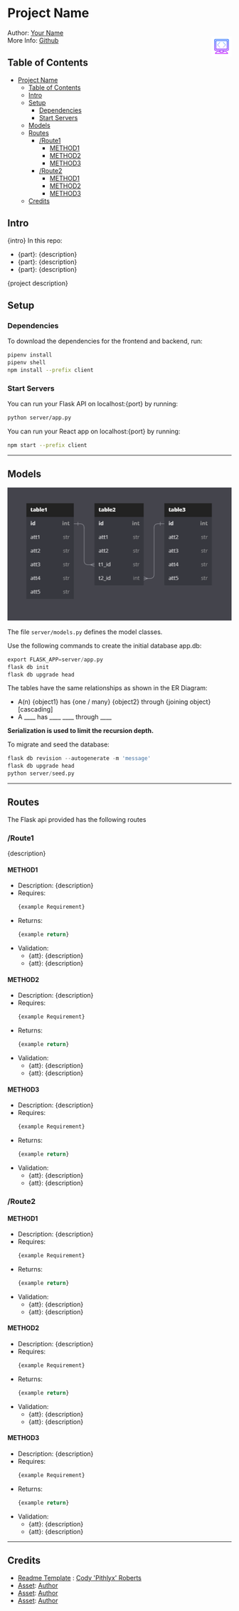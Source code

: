 # Project Name
Author: [Your Name](your_github_profile)  
More Info: [Github](your_project_repo)
<img src="./src/icon.png" align="right"
     alt="{alt_text}" width="45" height="45">
## Table of Contents
- [Project Name](#project-name)
  - [Table of Contents](#table-of-contents)
  - [Intro](#intro)
  - [Setup](#setup)
    - [Dependencies](#dependencies)
    - [Start Servers](#start-servers)
  - [Models](#models)
  - [Routes](#routes)
    - [/Route1](#route1)
      - [METHOD1](#method1)
      - [METHOD2](#method2)
      - [METHOD3](#method3)
    - [/Route2](#route2)
      - [METHOD1](#method1-1)
      - [METHOD2](#method2-1)
      - [METHOD3](#method3-1)
  - [Credits](#credits)
## Intro
{intro}
In this repo:
  - {part}: {description}
  - {part}: {description}
  - {part}: {description}


{project description}

## Setup
### Dependencies
To download the dependencies for the frontend and backend, run:
```bash
pipenv install
pipenv shell
npm install --prefix client
```
### Start Servers
You can run your Flask API on localhost:{port} by running:
```bash
python server/app.py
```
You can run your React app on localhost:{port} by running:
```bash
npm start --prefix client
```
***
## Models
![Database Diagram](./src/db_example.png)

The file `server/models.py` defines the model classes.

Use the following commands to create the initial database app.db:
```python
export FLASK_APP=server/app.py
flask db init
flask db upgrade head
```
The tables have the same relationships as shown in the ER Diagram:
- A(n) {object1} has {one / many} {object2} through {joining object} [cascading]
- A ____ has ____ ____ through ____
  

**Serialization is used to limit the recursion depth.**

To migrate and seed the database:
```python
flask db revision --autogenerate -m 'message'
flask db upgrade head
python server/seed.py
```

***
## Routes

The Flask api provided has the following routes

### /Route1
{description}
#### METHOD1
  - Description: {description}
  - Requires:
    ```python
    {example Requirement}
    ```
  - Returns:
    ```python
    {example return}
    ```
  - Validation:
    - {att}: {description}
    - {att}: {description}
#### METHOD2
  - Description: {description}
  - Requires:
    ```python
    {example Requirement}
    ```
  - Returns:
    ```python
    {example return}
    ```
  - Validation:
    - {att}: {description}
    - {att}: {description}
#### METHOD3
  - Description: {description}
  - Requires:
    ```python
    {example Requirement}
    ```
  - Returns:
    ```python
    {example return}
    ```
  - Validation:
    - {att}: {description}
    - {att}: {description}
  
### /Route2

#### METHOD1
  - Description: {description}
  - Requires:
    ```python
    {example Requirement}
    ```
  - Returns:
    ```python
    {example return}
    ```
  - Validation:
    - {att}: {description}
    - {att}: {description}
#### METHOD2
  - Description: {description}
  - Requires:
    ```python
    {example Requirement}
    ```
  - Returns:
    ```python
    {example return}
    ```
  - Validation:
    - {att}: {description}
    - {att}: {description}
#### METHOD3
  - Description: {description}
  - Requires:
    ```python
    {example Requirement}
    ```
  - Returns:
    ```python
    {example return}
    ```
  - Validation:
    - {att}: {description}
    - {att}: {description}

---
## Credits
- [Readme Template](https://github.com/pithlyx/readme) : [Cody 'Pithlyx' Roberts](https://github.com/pithlyx)
- [Asset](link_to_asset): [Author](link_to_author)
- [Asset](link_to_asset): [Author](link_to_author)
- [Asset](link_to_asset): [Author](link_to_author)